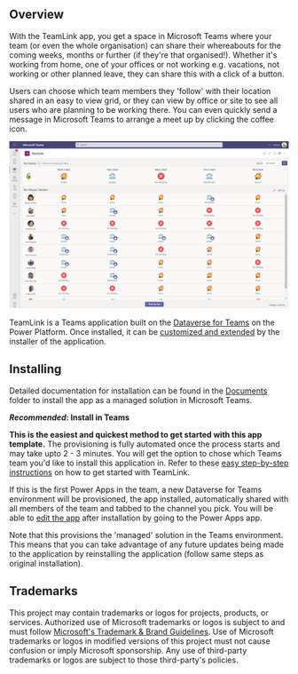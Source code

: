 ## Overview

With the TeamLink app, you get a space in Microsoft Teams where your team (or even the whole organisation) can share their whereabouts for the coming weeks, months or further (if they're that organised!).  Whether it's working from home, one of your offices or not working e.g. vacations, not working or other planned leave, they can share this with a click of a button.

Users can choose which team members they 'follow' with their location shared in an easy to view grid, or they can view by office or site to see all users who are planning to be working there. You can even quickly send a message in Microsoft Teams to arrange a meet up by clicking the coffee icon.

![Screenshot showing overview of the TeamLink app](Documentation/images/1-TeamLinkMain.png)

TeamLink is a Teams application built on the [Dataverse for Teams](https://powerapps.microsoft.com/en-us/blog/reshape-the-future-of-work-with-microsoft-dataverse-for-teams-now-generally-available/) on the Power Platform. Once installed, it can be [customized and extended](https://docs.microsoft.com/en-us/powerapps/teams/customize-sample-apps) by the installer of the application.

## Installing

Detailed documentation for installation can be found in the [Documents](https://github.com/stuartridout/teamlink/tree/main/Documentation) folder to install the app as a managed solution in Microsoft Teams. 

**_Recommended_: Install in Teams**

**This is the easiest and quickest method to get started with this app template.** The provisioning is fully automated once the process starts and may take upto 2 - 3 minutes. You will get the option to chose which Teams team you'd like to install this application in. Refer to these [easy step-by-step instructions](https://github.com/stuartridout/teamlink/tree/main/Documentation) on how to get started with TeamLink.

If this is the first Power Apps in the team, a new Dataverse for Teams environment will be provisioned, the app installed, automatically shared with all members of the team and tabbed to the channel you pick. You will be able to [edit the app](https://docs.microsoft.com/en-us/powerapps/teams/customize-sample-apps) after installation by going to the Power Apps app.

Note that this provisions the 'managed' solution in the Teams environment. This means that you can take advantage of any future updates being made to the application by reinstalling the application (follow same steps as original installation).

## Trademarks

This project may contain trademarks or logos for projects, products, or services. Authorized use of Microsoft 
trademarks or logos is subject to and must follow 
[Microsoft's Trademark & Brand Guidelines](https://www.microsoft.com/en-us/legal/intellectualproperty/trademarks/usage/general).
Use of Microsoft trademarks or logos in modified versions of this project must not cause confusion or imply Microsoft sponsorship.
Any use of third-party trademarks or logos are subject to those third-party's policies.
